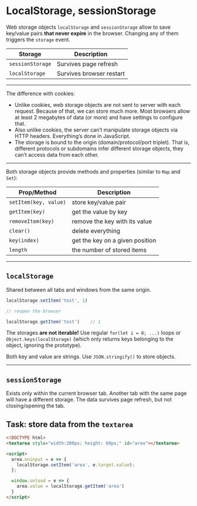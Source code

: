 # LocalStorage, sessionStorage

Web storage objects `localStorage` and `sessionStorage` allow to save key/value pairs **that never expire** in the browser. Changing any of them triggers the `storage` event.

Storage|Description
-|-
`sessionStorage`|Survives page refresh
`localStorage`|Survives browser restart
***

The difference with cookies: 

* Unlike cookies, web storage objects are not sent to server with each request. Because of that, we can store much more. Most browsers allow at least 2 megabytes of data (or more) and have settings to configure that.
* Also unlike cookies, the server can’t manipulate storage objects via HTTP headers. Everything’s done in JavaScript.
* The storage is bound to the origin (domain/protocol/port triplet). That is, different protocols or subdomains infer different storage objects, they can’t access data from each other.
***

Both storage objects provide methods and properties (similar to `Map` and `Set`):

Prop/Method|Description
-|-
`setItem(key, value)`|store key/value pair
`getItem(key)`|get the value by key
`removeItem(key)`|remove the key with its value
`clear()`|delete everything
`key(index)`|get the key on a given position
`length`|the number of stored items
***


## `localStorage`

Shared between all tabs and windows from the same origin. 

```javascript
localStorage.setItem('test', 1)

// reopen the browser

localStorage.getItem('test')	// 1
```

The storages **are not iterable!** Use regular `for(let i = 0; ...)` loops or `Object.keys(localStorage)` (which only returns keys belonging to the object, ignoring the prototype).

Both key and value are strings. Use `JSON.stringify()` to store objects.
***


## `sessionStorage`

Exists only within the current browser tab. Another tab with the same page will have a different storage. The data survives page refresh, but not closing/opening the tab.


## Task: store data from the `textarea`

```html
<!DOCTYPE html>
<textarea style="width:200px; height: 60px;" id="area"></textarea>

<script>
  area.oninput = e => {
    localStorage.setItem('area', e.target.value);
  };

  window.onload = e => {
    area.value = localStorage.getItem('area')
  }
</script>
```

